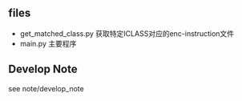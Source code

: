 ## files

* get_matched_class.py   获取特定ICLASS对应的enc-instruction文件
* main.py  主要程序

## Develop Note

see note/develop_note

